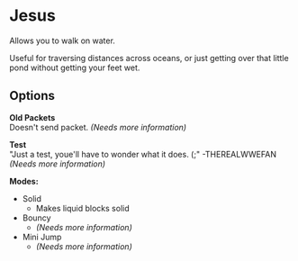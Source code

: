 # Jesus

Allows you to walk on water.

Useful for traversing distances across oceans, or just getting over that little pond without getting your feet wet.

## Options

**Old Packets**  
Doesn't send packet. _(Needs more information)_

**Test**  
"Just a test, youe'll have to wonder what it does. (;" -THEREALWWEFAN _(Needs more information)_

**Modes:**
* Solid
	* Makes liquid blocks solid
* Bouncy
	* _(Needs more information)_
* Mini Jump
	* _(Needs more information)_

